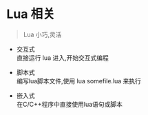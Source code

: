 # Lua 相关

> Lua 小巧,灵活
* 交互式  
    直接运行 lua 进入,开始交互式编程

* 脚本式  
    编写lua脚本文件,使用 lua somefile.lua 来执行

* 嵌入式  
    在C/C++程序中直接使用lua语句或脚本